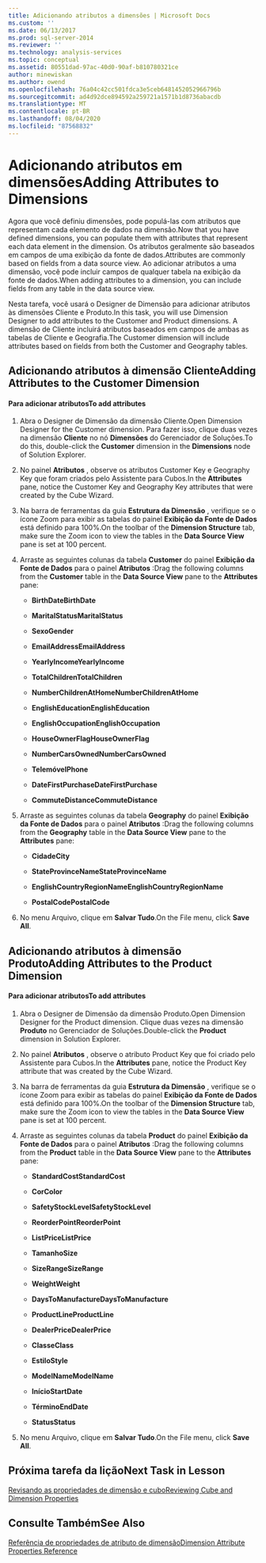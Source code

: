 ```yaml
---
title: Adicionando atributos a dimensões | Microsoft Docs
ms.custom: ''
ms.date: 06/13/2017
ms.prod: sql-server-2014
ms.reviewer: ''
ms.technology: analysis-services
ms.topic: conceptual
ms.assetid: 80551dad-97ac-40d0-90af-b810780321ce
author: minewiskan
ms.author: owend
ms.openlocfilehash: 76a04c42cc501fdca3e5ceb6481452052966796b
ms.sourcegitcommit: ad4d92dce894592a259721a1571b1d8736abacdb
ms.translationtype: MT
ms.contentlocale: pt-BR
ms.lasthandoff: 08/04/2020
ms.locfileid: "87568832"
---
```

# <a name="adding-attributes-to-dimensions"></a><span data-ttu-id="452f3-102">Adicionando atributos em dimensões</span><span class="sxs-lookup"><span data-stu-id="452f3-102">Adding Attributes to Dimensions</span></span>
  <span data-ttu-id="452f3-103">Agora que você definiu dimensões, pode populá-las com atributos que representam cada elemento de dados na dimensão.</span><span class="sxs-lookup"><span data-stu-id="452f3-103">Now that you have defined dimensions, you can populate them with attributes that represent each data element in the dimension.</span></span> <span data-ttu-id="452f3-104">Os atributos geralmente são baseados em campos de uma exibição da fonte de dados.</span><span class="sxs-lookup"><span data-stu-id="452f3-104">Attributes are commonly based on fields from a data source view.</span></span> <span data-ttu-id="452f3-105">Ao adicionar atributos a uma dimensão, você pode incluir campos de qualquer tabela na exibição da fonte de dados.</span><span class="sxs-lookup"><span data-stu-id="452f3-105">When adding attributes to a dimension, you can include fields from any table in the data source view.</span></span>  
  
 <span data-ttu-id="452f3-106">Nesta tarefa, você usará o Designer de Dimensão para adicionar atributos às dimensões Cliente e Produto.</span><span class="sxs-lookup"><span data-stu-id="452f3-106">In this task, you will use Dimension Designer to add attributes to the Customer and Product dimensions.</span></span> <span data-ttu-id="452f3-107">A dimensão de Cliente incluirá atributos baseados em campos de ambas as tabelas de Cliente e Geografia.</span><span class="sxs-lookup"><span data-stu-id="452f3-107">The Customer dimension will include attributes based on fields from both the Customer and Geography tables.</span></span>  
  
## <a name="adding-attributes-to-the-customer-dimension"></a><span data-ttu-id="452f3-108">Adicionando atributos à dimensão Cliente</span><span class="sxs-lookup"><span data-stu-id="452f3-108">Adding Attributes to the Customer Dimension</span></span>  
  
#### <a name="to-add-attributes"></a><span data-ttu-id="452f3-109">Para adicionar atributos</span><span class="sxs-lookup"><span data-stu-id="452f3-109">To add attributes</span></span>  
  
1.  <span data-ttu-id="452f3-110">Abra o Designer de Dimensão da dimensão Cliente.</span><span class="sxs-lookup"><span data-stu-id="452f3-110">Open Dimension Designer for the Customer dimension.</span></span> <span data-ttu-id="452f3-111">Para fazer isso, clique duas vezes na dimensão **Cliente** no nó **Dimensões** do Gerenciador de Soluções.</span><span class="sxs-lookup"><span data-stu-id="452f3-111">To do this, double-click the **Customer** dimension in the **Dimensions** node of Solution Explorer.</span></span>  
  
2.  <span data-ttu-id="452f3-112">No painel **Atributos** , observe os atributos Customer Key e Geography Key que foram criados pelo Assistente para Cubos.</span><span class="sxs-lookup"><span data-stu-id="452f3-112">In the **Attributes** pane, notice the Customer Key and Geography Key attributes that were created by the Cube Wizard.</span></span>  
  
3.  <span data-ttu-id="452f3-113">Na barra de ferramentas da guia **Estrutura da Dimensão** , verifique se o ícone Zoom para exibir as tabelas do painel **Exibição da Fonte de Dados** está definido para 100%.</span><span class="sxs-lookup"><span data-stu-id="452f3-113">On the toolbar of the **Dimension Structure** tab, make sure the Zoom icon to view the tables in the **Data Source View** pane is set at 100 percent.</span></span>  
  
4.  <span data-ttu-id="452f3-114">Arraste as seguintes colunas da tabela **Customer** do painel **Exibição da Fonte de Dados** para o painel **Atributos** :</span><span class="sxs-lookup"><span data-stu-id="452f3-114">Drag the following columns from the **Customer** table in the **Data Source View** pane to the **Attributes** pane:</span></span>  
  
    -   <span data-ttu-id="452f3-115">**BirthDate**</span><span class="sxs-lookup"><span data-stu-id="452f3-115">**BirthDate**</span></span>  
  
    -   <span data-ttu-id="452f3-116">**MaritalStatus**</span><span class="sxs-lookup"><span data-stu-id="452f3-116">**MaritalStatus**</span></span>  
  
    -   <span data-ttu-id="452f3-117">**Sexo**</span><span class="sxs-lookup"><span data-stu-id="452f3-117">**Gender**</span></span>  
  
    -   <span data-ttu-id="452f3-118">**EmailAddress**</span><span class="sxs-lookup"><span data-stu-id="452f3-118">**EmailAddress**</span></span>  
  
    -   <span data-ttu-id="452f3-119">**YearlyIncome**</span><span class="sxs-lookup"><span data-stu-id="452f3-119">**YearlyIncome**</span></span>  
  
    -   <span data-ttu-id="452f3-120">**TotalChildren**</span><span class="sxs-lookup"><span data-stu-id="452f3-120">**TotalChildren**</span></span>  
  
    -   <span data-ttu-id="452f3-121">**NumberChildrenAtHome**</span><span class="sxs-lookup"><span data-stu-id="452f3-121">**NumberChildrenAtHome**</span></span>  
  
    -   <span data-ttu-id="452f3-122">**EnglishEducation**</span><span class="sxs-lookup"><span data-stu-id="452f3-122">**EnglishEducation**</span></span>  
  
    -   <span data-ttu-id="452f3-123">**EnglishOccupation**</span><span class="sxs-lookup"><span data-stu-id="452f3-123">**EnglishOccupation**</span></span>  
  
    -   <span data-ttu-id="452f3-124">**HouseOwnerFlag**</span><span class="sxs-lookup"><span data-stu-id="452f3-124">**HouseOwnerFlag**</span></span>  
  
    -   <span data-ttu-id="452f3-125">**NumberCarsOwned**</span><span class="sxs-lookup"><span data-stu-id="452f3-125">**NumberCarsOwned**</span></span>  
  
    -   <span data-ttu-id="452f3-126">**Telemóvel**</span><span class="sxs-lookup"><span data-stu-id="452f3-126">**Phone**</span></span>  
  
    -   <span data-ttu-id="452f3-127">**DateFirstPurchase**</span><span class="sxs-lookup"><span data-stu-id="452f3-127">**DateFirstPurchase**</span></span>  
  
    -   <span data-ttu-id="452f3-128">**CommuteDistance**</span><span class="sxs-lookup"><span data-stu-id="452f3-128">**CommuteDistance**</span></span>  
  
5.  <span data-ttu-id="452f3-129">Arraste as seguintes colunas da tabela **Geography** do painel **Exibição da Fonte de Dados** para o painel **Atributos** :</span><span class="sxs-lookup"><span data-stu-id="452f3-129">Drag the following columns from the **Geography** table in the **Data Source View** pane to the **Attributes** pane:</span></span>  
  
    -   <span data-ttu-id="452f3-130">**Cidade**</span><span class="sxs-lookup"><span data-stu-id="452f3-130">**City**</span></span>  
  
    -   <span data-ttu-id="452f3-131">**StateProvinceName**</span><span class="sxs-lookup"><span data-stu-id="452f3-131">**StateProvinceName**</span></span>  
  
    -   <span data-ttu-id="452f3-132">**EnglishCountryRegionName**</span><span class="sxs-lookup"><span data-stu-id="452f3-132">**EnglishCountryRegionName**</span></span>  
  
    -   <span data-ttu-id="452f3-133">**PostalCode**</span><span class="sxs-lookup"><span data-stu-id="452f3-133">**PostalCode**</span></span>  
  
6.  <span data-ttu-id="452f3-134">No menu Arquivo, clique em **Salvar Tudo**.</span><span class="sxs-lookup"><span data-stu-id="452f3-134">On the File menu, click **Save All**.</span></span>  
  
## <a name="adding-attributes-to-the-product-dimension"></a><span data-ttu-id="452f3-135">Adicionando atributos à dimensão Produto</span><span class="sxs-lookup"><span data-stu-id="452f3-135">Adding Attributes to the Product Dimension</span></span>  
  
#### <a name="to-add-attributes"></a><span data-ttu-id="452f3-136">Para adicionar atributos</span><span class="sxs-lookup"><span data-stu-id="452f3-136">To add attributes</span></span>  
  
1.  <span data-ttu-id="452f3-137">Abra o Designer de Dimensão da dimensão Produto.</span><span class="sxs-lookup"><span data-stu-id="452f3-137">Open Dimension Designer for the Product dimension.</span></span> <span data-ttu-id="452f3-138">Clique duas vezes na dimensão **Produto** no Gerenciador de Soluções.</span><span class="sxs-lookup"><span data-stu-id="452f3-138">Double-click the **Product** dimension in Solution Explorer.</span></span>  
  
2.  <span data-ttu-id="452f3-139">No painel **Atributos** , observe o atributo Product Key que foi criado pelo Assistente para Cubos.</span><span class="sxs-lookup"><span data-stu-id="452f3-139">In the **Attributes** pane, notice the Product Key attribute that was created by the Cube Wizard.</span></span>  
  
3.  <span data-ttu-id="452f3-140">Na barra de ferramentas da guia **Estrutura da Dimensão** , verifique se o ícone Zoom para exibir as tabelas do painel **Exibição da Fonte de Dados** está definido para 100%.</span><span class="sxs-lookup"><span data-stu-id="452f3-140">On the toolbar of the **Dimension Structure** tab, make sure the Zoom icon to view the tables in the **Data Source View** pane is set at 100 percent.</span></span>  
  
4.  <span data-ttu-id="452f3-141">Arraste as seguintes colunas da tabela **Product** do painel **Exibição da Fonte de Dados** para o painel **Atributos** :</span><span class="sxs-lookup"><span data-stu-id="452f3-141">Drag the following columns from the **Product** table in the **Data Source View** pane to the **Attributes** pane:</span></span>  
  
    -   <span data-ttu-id="452f3-142">**StandardCost**</span><span class="sxs-lookup"><span data-stu-id="452f3-142">**StandardCost**</span></span>  
  
    -   <span data-ttu-id="452f3-143">**Cor**</span><span class="sxs-lookup"><span data-stu-id="452f3-143">**Color**</span></span>  
  
    -   <span data-ttu-id="452f3-144">**SafetyStockLevel**</span><span class="sxs-lookup"><span data-stu-id="452f3-144">**SafetyStockLevel**</span></span>  
  
    -   <span data-ttu-id="452f3-145">**ReorderPoint**</span><span class="sxs-lookup"><span data-stu-id="452f3-145">**ReorderPoint**</span></span>  
  
    -   <span data-ttu-id="452f3-146">**ListPrice**</span><span class="sxs-lookup"><span data-stu-id="452f3-146">**ListPrice**</span></span>  
  
    -   <span data-ttu-id="452f3-147">**Tamanho**</span><span class="sxs-lookup"><span data-stu-id="452f3-147">**Size**</span></span>  
  
    -   <span data-ttu-id="452f3-148">**SizeRange**</span><span class="sxs-lookup"><span data-stu-id="452f3-148">**SizeRange**</span></span>  
  
    -   <span data-ttu-id="452f3-149">**Weight**</span><span class="sxs-lookup"><span data-stu-id="452f3-149">**Weight**</span></span>  
  
    -   <span data-ttu-id="452f3-150">**DaysToManufacture**</span><span class="sxs-lookup"><span data-stu-id="452f3-150">**DaysToManufacture**</span></span>  
  
    -   <span data-ttu-id="452f3-151">**ProductLine**</span><span class="sxs-lookup"><span data-stu-id="452f3-151">**ProductLine**</span></span>  
  
    -   <span data-ttu-id="452f3-152">**DealerPrice**</span><span class="sxs-lookup"><span data-stu-id="452f3-152">**DealerPrice**</span></span>  
  
    -   <span data-ttu-id="452f3-153">**Classe**</span><span class="sxs-lookup"><span data-stu-id="452f3-153">**Class**</span></span>  
  
    -   <span data-ttu-id="452f3-154">**Estilo**</span><span class="sxs-lookup"><span data-stu-id="452f3-154">**Style**</span></span>  
  
    -   <span data-ttu-id="452f3-155">**ModelName**</span><span class="sxs-lookup"><span data-stu-id="452f3-155">**ModelName**</span></span>  
  
    -   <span data-ttu-id="452f3-156">**Início**</span><span class="sxs-lookup"><span data-stu-id="452f3-156">**StartDate**</span></span>  
  
    -   <span data-ttu-id="452f3-157">**Término**</span><span class="sxs-lookup"><span data-stu-id="452f3-157">**EndDate**</span></span>  
  
    -   <span data-ttu-id="452f3-158">**Status**</span><span class="sxs-lookup"><span data-stu-id="452f3-158">**Status**</span></span>  
  
5.  <span data-ttu-id="452f3-159">No menu Arquivo, clique em **Salvar Tudo**.</span><span class="sxs-lookup"><span data-stu-id="452f3-159">On the File menu, click **Save All**.</span></span>  
  
## <a name="next-task-in-lesson"></a><span data-ttu-id="452f3-160">Próxima tarefa da lição</span><span class="sxs-lookup"><span data-stu-id="452f3-160">Next Task in Lesson</span></span>  
 [<span data-ttu-id="452f3-161">Revisando as propriedades de dimensão e cubo</span><span class="sxs-lookup"><span data-stu-id="452f3-161">Reviewing Cube and Dimension Properties</span></span>](lesson-2-4-reviewing-cube-and-dimension-properties.md)  
  
## <a name="see-also"></a><span data-ttu-id="452f3-162">Consulte Também</span><span class="sxs-lookup"><span data-stu-id="452f3-162">See Also</span></span>  
 [<span data-ttu-id="452f3-163">Referência de propriedades de atributo de dimensão</span><span class="sxs-lookup"><span data-stu-id="452f3-163">Dimension Attribute Properties Reference</span></span>](multidimensional-models/dimension-attribute-properties-reference.md)  
  
  
